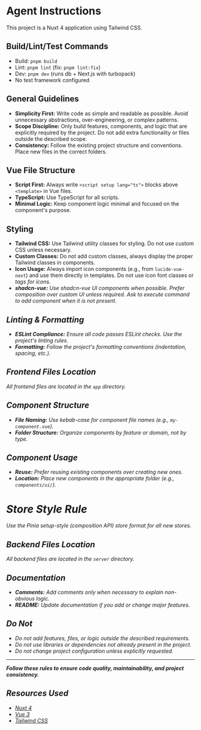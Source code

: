 # Agent Instructions

This project is a Nuxt 4 application using Tailwind CSS.

## Build/Lint/Test Commands

- Build: `pnpm build`
- Lint: `pnpm lint` (fix: `pnpm lint:fix`)
- Dev: `pnpm dev` (runs db + Next.js with turbopack)
- No test framework configured

## General Guidelines
- **Simplicity First:** Write code as simple and readable as possible. Avoid unnecessary abstractions, over-engineering, or complex patterns.
- **Scope Discipline:** Only build features, components, and logic that are explicitly required by the project. Do not add extra functionality or files outside the described scope.
- **Consistency:** Follow the existing project structure and conventions. Place new files in the correct folders.

## Vue File Structure
- **Script First:** Always write `<script setup lang="ts">` blocks above `<template>` in Vue files.
- **TypeScript:** Use TypeScript for all scripts.
- **Minimal Logic:** Keep component logic minimal and focused on the component's purpose.

## Styling
- **Tailwind CSS:** Use Tailwind utility classes for styling. Do not use custom CSS unless necessary.
- **Custom Classes:** Do not add custom classes, always display the proper Tailwind classes in components.
- **Icon Usage:** Always import icon components (e.g., from `lucide-vue-next`) and use them directly in templates. Do not use icon font classes or <i> tags for icons.
- **shadcn-vue:** Use shadcn-vue UI components when possible. Prefer composition over custom UI unless required. Ask to execute command to add component when it is not present.

## Linting & Formatting
- **ESLint Compliance:** Ensure all code passes ESLint checks. Use the project's linting rules.
- **Formatting:** Follow the project's formatting conventions (indentation, spacing, etc.).

## Frontend Files Location
All frontend files are located in the `app` directory.

## Component Structure
- **File Naming:** Use kebab-case for component file names (e.g., `my-component.vue`).
- **Folder Structure:** Organize components by feature or domain, not by type.

## Component Usage
- **Reuse:** Prefer reusing existing components over creating new ones.
- **Location:** Place new components in the appropriate folder (e.g., `components/ui/`).

# Store Style Rule
Use the Pinia setup-style (composition API) store format for all new stores.

## Backend Files Location
All backend files are located in the `server` directory.

## Documentation
- **Comments:** Add comments only when necessary to explain non-obvious logic.
- **README:** Update documentation if you add or change major features.

## Do Not
- Do not add features, files, or logic outside the described requirements.
- Do not use libraries or dependencies not already present in the project.
- Do not change project configuration unless explicitly requested.

---

**Follow these rules to ensure code quality, maintainability, and project consistency.**

## Resources Used
- [Nuxt 4](https://nuxt.com/)
- [Vue 3](https://vuejs.org/)
- [Tailwind CSS](https://tailwindcss.com/)
